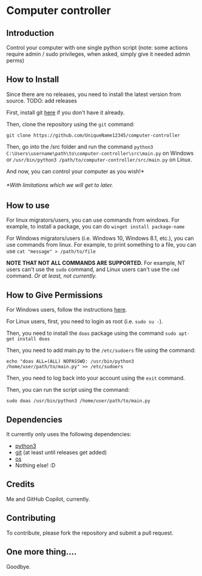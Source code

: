 # Computer controller


## Introduction
 Control your computer with one single python script
(note: some actions require admin / sudo privileges, when asked, simply give it needed admin perms)

## How to Install
Since there are no releases, you need to install the latest version from source. TODO: add releases

First, install git [here](https://git-scm.com/downloads) if you don't have it already.

Then, clone the repository using the `git` command:
```
git clone https://github.com/UniqueName12345/computer-controller
```

Then, go into the /src folder and run the command `python3 C:\Users\username\path\to\computer-controller\src\main.py` on Windows or `/usr/bin/python3 /path/to/computer-controller/src/main.py` on Linux.

And now, you can control your computer as you wish!*

###### *With limitations which we will get to later.

## How to use

For linux migrators/users, you can use commands from windows.
For example, to install a package, you can do `winget install package-name`

For Windows migrators/users (i.e. Windows 10, Windows 8.1, etc.), you can use commands from linux.
For example, to print something to a file, you can use `cat "message" > /path/to/file`

**NOTE THAT NOT ALL COMMANDS ARE SUPPORTED.** For example, NT users can't use the `sudo` command, and Linux users can't use the `cmd` command. _Or at least, not currently._

## How to Give Permissions

For Windows users, follow the instructions [here](https://www.windowscentral.com/how-set-apps-always-run-administrator-windows-10).

For Linux users, first, you need to login as root (i.e. `sudo su -`).

Then, you need to install the `doas` package using the command `sudo apt-get install doas`


Then, you need to add main.py to the `/etc/sudoers` file using the command:
```
echo "doas ALL=(ALL) NOPASSWD: /usr/bin/python3 /home/user/path/to/main.py" >> /etc/sudoers
```

Then, you need to log back into your account using the `exit` command.

Then, you can run the script using the command:
```
sudo doas /usr/bin/python3 /home/user/path/to/main.py
```

## Dependencies
It currently only uses the following dependencies:
* [python3](https://www.python.org/downloads/)
* [git](https://git-scm.com/downloads) (at least until releases get added)
* [os](https://docs.python.org/3/library/os.html)
* Nothing else! :D

## Credits
Me and GitHub Copilot, currently.

## Contributing

To contribute, please fork the repository and submit a pull request.

## One more thing....

Goodbye.